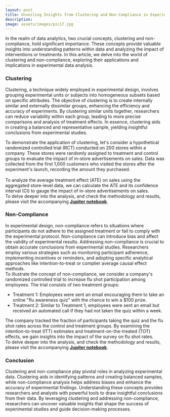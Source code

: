 ```yaml
---
layout: post
title: Unveiling Insights from Clustering and Non-Compliance in Experimental Data
description: 
image: assets/images/pic17.jpg
---
```


<!-- Content -->
<p>In the realm of data analytics, two crucial concepts, clustering and non-compliance, hold significant importance. These concepts provide valuable insights into understanding patterns within data and analyzing the impact of interventions or treatments. In this article, we delve into the world of clustering and non-compliance, exploring their applications and implications in experimental data analysis.</p>

<h3>Clustering</h3>

<p>Clustering, a technique widely employed in experimental design, involves grouping experimental units or subjects into homogeneous subsets based on specific attributes. The objective of clustering is to create internally similar and externally dissimilar groups, enhancing the efficiency and accuracy of experiments. By clustering similar units together, researchers can reduce variability within each group, leading to more precise comparisons and analysis of treatment effects. In essence, clustering aids in creating a balanced and representative sample, yielding insightful conclusions from experimental studies.</p>
<p>To demonstrate the application of clustering, let's consider a hypothetical randomized controlled trial (RCT) conducted on 200 stores within a company. These stores were randomly assigned to treatment and control groups to evaluate the impact of in-store advertisements on sales. Data was collected from the first 1,000 customers who visited the stores after the experiment's launch, recording the amount they purchased.
<br><br>
To analyze the average treatment effect (ATE) on sales using the aggregated store-level data, we can calculate the ATE and its confidence interval (CI) to gauge the impact of in-store advertisements on sales.
<br>
To delve deeper into the analysis, and check the methodology and results, please visit the accompanying <a href="https://github.com/placenciohid/Resume/blob/main/Clustering%20and%20Non-Compliance.ipynb"><b>Jupiter notebook</b></a>.</p>

<h3>Non-Compliance</h3>

In experimental design, non-compliance refers to situations where participants do not adhere to the assigned treatment or fail to comply with the experimental protocol. Non-compliance can introduce bias and affect the validity of experimental results. Addressing non-compliance is crucial to obtain accurate conclusions from experimental studies. Researchers employ various strategies such as monitoring participant adherence, implementing incentives or reminders, and adopting specific analytical approaches like intention-to-treat or complier average causal effect methods.<br>
To illustrate the concept of non-compliance, we consider a company's randomized controlled trial to increase flu shot participation among employees. The trial consists of two treatment groups:<br>
<ul>
    <li>Treatment 1: Employees were sent an email encouraging them to take an online "flu awareness quiz" with the chance to win a $100 prize.</li>
    <li>Treatment 2: Similar to Treatment 1, employees were sent an email but received an automated call if they had not taken the quiz within a week.</li>
</ul>
The company tracked the fraction of participants taking the quiz and the flu shot rates across the control and treatment groups. By examining the intention-to-treat (ITT) estimates and treatment-on-the-treated (TOT) effects, we gain insights into the impact of the survey on flu shot rates.<br>
To delve deeper into the analysis, and check the methodology and results, please visit the accompanying <a href="https://github.com/placenciohid/Resume/blob/main/Clustering%20and%20Non-Compliance.ipynb"><b>Jupiter notebook</b></a>.<br>

<h3>Conclusion</h3>

Clustering and non-compliance play pivotal roles in analyzing experimental data. Clustering aids in identifying patterns and creating balanced samples, while non-compliance analysis helps address biases and enhance the accuracy of experimental findings. Understanding these concepts provides researchers and analysts with powerful tools to draw insightful conclusions from their data.
By leveraging clustering and addressing non-compliance, researchers can uncover valuable insights that shape the success of experimental studies and guide decision-making processes.</p>